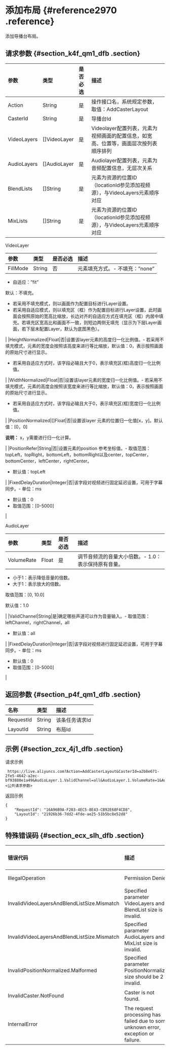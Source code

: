 # 添加布局 {#reference2970 .reference}

添加导播台布局。

## 请求参数 {#section_k4f_qm1_dfb .section}

|参数|类型|是否必选|描述|
|:-|:-|:---|:-|
|Action|String|是|操作接口名，系统规定参数，取值：AddCasterLayout|
|CasterId|String|是|导播台Id|
|VideoLayers|\[\]VideoLayer|是|Videolayer配置列表，元素为视频画面的配置信息，如宽高、位置等，画面层次按列表顺序排列|
|AudioLayers|\[\]AudioLayer|是|Audiolayer配置列表，元素为音频配置信息，无层次关系|
|BlendLists|\[\]String|是|元素为资源的位置ID（locationId参见添加视频源），与VideoLayers元素顺序对应|
|MixLists|\[\]String|是|元素为资源的位置ID（locationId参见添加视频源），与VideoLayers元素顺序对应|

VideoLayer

|参数|类型|是否必选|描述|
|:-|:-|:---|:-|
|FillMode|String|否|元素填充方式。-   不填充：”none”
-   自适应：”fit”

默认：不填充。

-   若采用不填充模式，则以画面作为配置目标进行Layer设置。
-   若采用自适应模式，则以填充区（框）作为配置目标进行Layer设置，此时画面会按照原始的宽高比缩放，长边对齐的自适应方式在填充区（框）内居中填充。若填充区宽高比和画面不一致，则短边两侧无填充（显示为下层Layer画面，若下层未配置Layer，默认为底图黑色）。

|
|HeightNormalized|Float|否|设置该layer元素的高度归一化比例值。-   若采用不填充模式，元素的宽度会按照该高度来进行等比缩放，默认值：0，表示按照画面的原始尺寸进行显示。
-   若采用自适应方式时，该字段必输且大于0，表示填充区\(框\)高度归一化比例值。

|
|WidthNormalized|Float|否|设置该layer元素的宽度归一化比例值。-   若采用不填充模式，元素的高度会按照该宽度来进行等比缩放，默认值：0，表示按照画面的原始尺寸进行显示。
-   若采用自适应方式时，该字段必输且大于0，表示填充区\(框\)宽度归一化比例值。

|
|PositionNormalized|\[\]Float|否|设置该layer 元素的位置归一化值\[x，y\]。默认值：\[0，0\]

**说明：** x，y需要进行归一化计算。

 |
|PositionRefer|String|否|设置元素的position 参考坐标值。-   取值范围：topLeft，topRight，bottomLeft，bottomRight以及center，topCenter，bottomCenter，leftCenter，rightCenter。
-   默认值：topLeft

|
|FixedDelayDuration|Integer|否|该字段对视频进行固定延迟设置，可用于字幕同步。-   单位：ms
-   默认值：0
-   取值范围：\[0-5000\]

|

AudioLayer

|参数|类型|是否必选|描述|
|:-|:-|:---|:-|
|VolumeRate|Float|是|调节音频流的音量大小倍数。-   1.0：表示保持原有音量。
-   小于1：表示降低音量的倍数。
-   大于1：表示放大的倍数。

取值范围：\[0, 10.0\]

默认值：1.0

|
|ValidChannel|String|是|确定哪些声道可以作为音量输入。-   取值范围：leftChannel，rightChannel，all
-   默认值：all

|
|FixedDelayDuration|Integer|否|该字段对视频进行固定延迟设置，可用于字幕同步。-   单位：ms
-   默认值：0
-   取值范围：\[0-5000\]

|

## 返回参数 {#section_p4f_qm1_dfb .section}

|名称|类型|描述|
|:-|:-|:-|
|RequestId|String|该条任务请求Id|
|LayoutId|String|布局Id|

## 示例 {#section_zcx_4j1_dfb .section}

请求示例

```
 https://live.aliyuncs.com?Action=AddCasterLayout&CasterId=a2b8e671-2fe5-4642-a2ec-bf93880e1a49&AudioLayer.1.ValidChannel=all&AudioLayer.1.VolumeRate=1&AudioLayer.2.ValidChannel=all&AudioLayer.2.VolumeRate=1&VideoLayer.1.HeightNormalized=1&VideoLayer.1.WidthNormalized=1&VideoLayer.1.PositionNormalized.1=0.0&VideoLayer.1.PositionNormalized.2=0.3&VideoLayer.2.HeightNormalized=1&VideoLayer.2.WidthNormalized=1&VideoLayer.2.PositionNormalized.1=0.3&VideoLayer.2.PositionNormalized.2=1.0&BlendList.1=RV01&BlendList.2=RV02&MixList.1=RV01&MixList.2=RV02&<公共请求参数>
```

返回示例

```
{
    "RequestId": "16A96B9A-F203-4EC5-8E43-CB92E68F4CD8",
    "LayoutId": "21926b36-7dd2-4fde-ae25-51b5bc8e52d8"
}
```

## 特殊错误码 {#section_ecx_slh_dfb .section}

|错误代码|描述|Http 状态码|语义|
|:---|:-|:-------|:-|
|IllegalOperation|Permission Denied|401|无权访问导播台|
|InvalidVideoLayersAndBlendListSize.Mismatch|Specified parameter VideoLayers and BlendList size is invalid.|400|VideoLayers 与BlendList 元素数量不符|
|InvalidVideoLayersAndBlendListSize.Mismatch|Specified parameter AudioLayers and MixList size is invalid.|400|AudioLayers 与MixList 元素数量不符|
|InvalidPositionNormalized.Malformed|Specified parameter PositionNormalized size should be 2 is invalid.|400|位置数组元素数量为2|
|InvalidCaster.NotFound|Caster is not found.|404|指定导播台不存在|
|InternalError|The request processing has failed due to some unknown error, exception or failure.|500|内部错误|


